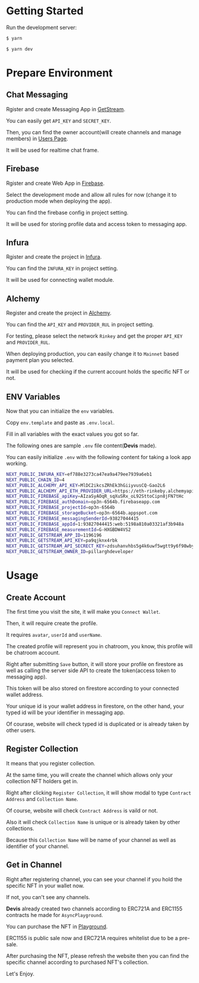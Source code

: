 # Getting Started

Run the development server:

```bash
$ yarn

$ yarn dev
```

# Prepare Environment

## Chat Messaging

Rgister and create Messaging App in [GetStream](https://getstream.io).

You can easily get `API_KEY` and `SECRET_KEY`.

Then, you can find the owner account(will create channels and manage members) in [Users Page](https://dashboard.getstream.io/app/1194471/chat/explorer?path=users).

It will be used for realtime chat frame.

## Firebase

Rgister and create Web App in [Firebase](https://console.firebase.google.com/).

Select the development mode and allow all rules for now (change it to production mode when deploying the app).

You can find the firebase config in project setting.

It will be used for storing profile data and access token to messaging app.

## Infura

Rgister and create the project in [Infura](https://infura.io/).

You can find the `INFURA_KEY` in project setting.

It will be used for connecting wallet module.

## Alchemy

Register and create the project in [Alchemy](https://alchemy.com/).

You can find the `API_KEY` and `PROVIDER_RUL` in project setting.

For testing, please select the network `Rinkey` and get the proper `API_KEY` and `PROVIDER_RUL`.

When deploying production, you can easily change it to `Mainnet` based payment plan you selected.

It will be used for checking if the current account holds the specific NFT or not.

## ENV Variables

Now that you can initialize the `env` variables.

Copy `env.template` and paste as `.env.local`.

Fill in all variables with the exact values you got so far.

The following ones are sample `.env` file content(**Devis** made).

You can easily initialize `.env` with the following content for taking a look app working.

```bash
NEXT_PUBLIC_INFURA_KEY=ef788e3273ca47ea9a479ee7939a6eb1
NEXT_PUBLIC_CHAIN_ID=4
NEXT_PUBLIC_ALCHEMY_API_KEY=MlDC2ikcsZRhEk3hGiiyvusCQ-Gao2L6
NEXT_PUBLIC_ALCHEMY_API_ETH_PROVIDER_URL=https://eth-rinkeby.alchemyapi.io/v2
NEXT_PUBLIC_FIREBASE_apiKey=AIzaSyAOqR_sqXuSRx_oL92SttoCipn8jFN7tHc
NEXT_PUBLIC_FIREBASE_authDomain=op3n-6564b.firebaseapp.com
NEXT_PUBLIC_FIREBASE_projectId=op3n-6564b
NEXT_PUBLIC_FIREBASE_storageBucket=op3n-6564b.appspot.com
NEXT_PUBLIC_FIREBASE_messagingSenderId=93827044415
NEXT_PUBLIC_FIREBASE_appId=1:93827044415:web:5198a810a03321af3b948a
NEXT_PUBLIC_FIREBASE_measurementId=G-HXGBDW4VS2
NEXT_PUBLIC_GETSTREAM_APP_ID=1196196
NEXT_PUBLIC_GETSTREAM_API_KEY=pa9qjknx4rbk
NEXT_PUBLIC_GETSTREAM_API_SECRECT_KEY=zdsuhanvhbs5g4k6uwf5wgtt9y6f98wbyu4hgsbd4jrab94mqc334ajqzyez98um
NEXT_PUBLIC_GETSTREAM_OWNER_ID=pillarghdeveloper
```

# Usage

## Create Account

The first time you visit the site, it will make you `Connect Wallet`.

Then, it will require create the profile.

It requires `avatar`, `userId` and `userName`.

The created profile will represent you in chatroom, you know, this profile will be chatroom account.

Right after submitting `Save` button, it will store your profile on firestore as well as calling the server side API to create the token(access token to messaging app).

This token will be also stored on firestore according to your connected wallet address.

Your unique id is your wallet address in firestore, on the other hand, your typed id will be your identifier in messaging app.

Of courase, website will check typed id is duplicated or is already taken by other users.

## Register Collection

It means that you register collection.

At the same time, you will create the channel which allows only your collection NFT holders get in.

Right after clicking `Register Collection`, it will show modal to type `Contract Address` and `Collection Name`.

Of course, website will check `Contract Address` is vaild or not.

Also it will check `Collection Name` is unique or is already taken by other collections.

Because this `Collection Name` will be name of your channel as well as identifier of your channel.

## Get in Channel

Right after registering channel, you can see your channel if you hold the specific NFT in your wallet now.

If not, you can't see any channels.

**Devis** already created two channels according to ERC721A and ERC1155 contracts he made for `AsyncPlayground`.

You can purchase the NFT in [Playground](https://asyncplayground.vercel.app/).

ERC1155 is public sale now and ERC721A requires whitelist due to be a pre-sale.

After purchasing the NFT, please refresh the website then you can find the specific channel according to purchased NFT's collection.

Let's Enjoy.